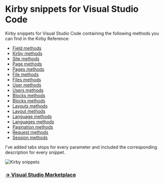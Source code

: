 # Kirby snippets for Visual Studio Code

 Kirby snippets for Visual Studio Code containing the following methods you can find in the Kirby Reference:
 
- [Field methods](getkirby.com/docs/reference/templates/field-methods)
- [Kirby methods](getkirby.com/docs/reference/objects/cms/app)
- [Site methods](getkirby.com/docs/reference/objects/cms/site)
- [Page methods](getkirby.com/docs/reference/objects/cms/page)
- [Pages methods](getkirby.com/docs/reference/objects/cms/pages)
- [File methods](getkirby.com/docs/reference/objects/cms/file)
- [Files methods](getkirby.com/docs/reference/objects/cms/files)
- [User methods](getkirby.com/docs/reference/objects/cms/user)
- [Users methods](getkirby.com/docs/reference/objects/cms/users)
- [Blocks methods](getkirby.com/docs/reference/objects/cms/blocks)
- [Blocks methods](getkirby.com/docs/reference/objects/cms/block)
- [Layouts methods](getkirby.com/docs/reference/objects/cms/layouts)
- [Layout methods](getkirby.com/docs/reference/objects/cms/layout)
- [Language methods](getkirby.com/docs/reference/objects/cms/language)
- [Languages methods](getkirby.com/docs/reference/objects/cms/languages)
- [Pagination methods](getkirby.com/docs/reference/objects/cms/pagination)
- [Request methods](getkirby.com/docs/reference/objects/http/request)
- [Session methods](getkirby.com/docs/reference/objects/session/session-data)

I've added tabs stops for every parameter and included the corresponding description for every snippet.

![Kirby snippets](https://user-images.githubusercontent.com/7975568/51969158-fdd5d880-2473-11e9-80f7-836f98975a2c.gif)

### [→ Visual Studio Marketplace](https://marketplace.visualstudio.com/items?itemName=medienbaecker.kirby-snippets)
